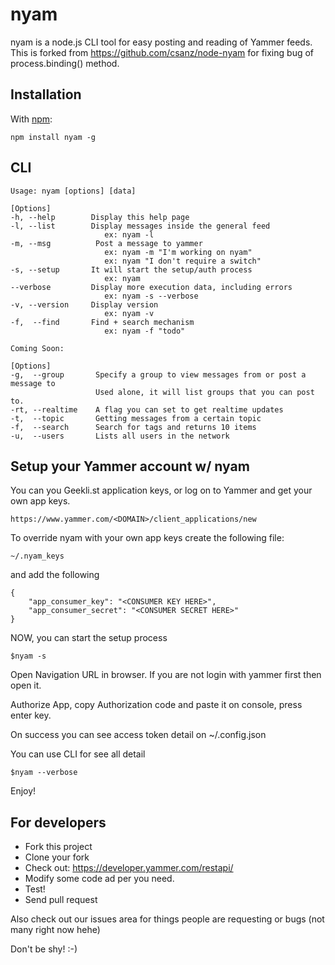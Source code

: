 nyam
=====

nyam is a node.js CLI tool for easy posting and reading of Yammer feeds. This is forked from https://github.com/csanz/node-nyam for fixing bug of process.binding() method.

Installation
------------

With [npm](http://github.com/isaacs/npm):

    npm install nyam -g

CLI
---

    Usage: nyam [options] [data]

    [Options]
    -h, --help        Display this help page
    -l, --list        Display messages inside the general feed
                         ex: nyam -l
    -m, --msg          Post a message to yammer
                         ex: nyam -m "I'm working on nyam"
                         ex: nyam "I don't require a switch"
    -s, --setup       It will start the setup/auth process
                         ex: nyam
    --verbose         Display more execution data, including errors
                         ex: nyam -s --verbose
    -v, --version     Display version
                         ex: nyam -v
    -f,  --find       Find + search mechanism 
                         ex: nyam -f "todo"
                     
    Coming Soon:

    [Options]
    -g,  --group       Specify a group to view messages from or post a message to
                       Used alone, it will list groups that you can post to.
    -rt, --realtime    A flag you can set to get realtime updates
    -t,  --topic       Getting messages from a certain topic
    -f,  --search      Search for tags and returns 10 items
    -u,  --users       Lists all users in the network


Setup your Yammer account w/ nyam
-------------------------------------

You can you Geekli.st application keys, or log on to Yammer and get your own app keys.

    https://www.yammer.com/<DOMAIN>/client_applications/new

To override nyam with your own app keys create the following file:

    ~/.nyam_keys

and add the following

    {
        "app_consumer_key": "<CONSUMER KEY HERE>",
        "app_consumer_secret": "<CONSUMER SECRET HERE>"
    }

NOW, you can start the setup process

    $nyam -s

Open Navigation URL in browser. If you are not login with yammer first then open it.

Authorize App, copy Authorization code and paste it on console, press enter key.

On success you can see access token detail on ~/.config.json

You can use CLI for see all detail

    $nyam --verbose

Enjoy! 

For developers
-------------------------------------
  * Fork this project
  * Clone your fork
  * Check out: https://developer.yammer.com/restapi/
  * Modify some code ad per you need.
  * Test!
  * Send pull request

Also check out our issues area for things people are requesting or bugs (not many right now hehe) 

Don't be shy! :-)



